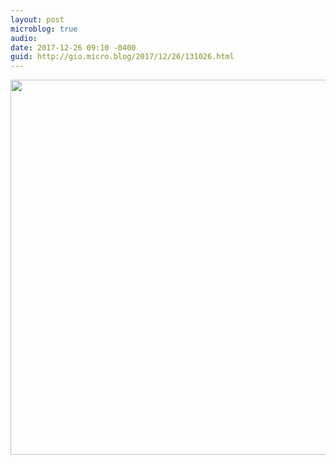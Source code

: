 ```yaml
---
layout: post
microblog: true
audio: 
date: 2017-12-26 09:10 -0400
guid: http://gio.micro.blog/2017/12/26/131026.html
---
```



<img src="http://gio.micro.blog/uploads/2017/49c0c38395.jpg" width="600" height="600" />
